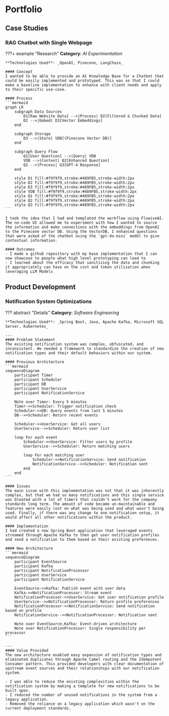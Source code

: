 # Portfolio

## Case Studies

### RAG Chatbot with Single Webpage
???+ example "Research"
    **Category**: _AI Experimentation_

    **Technologies Used**: _OpenAI, Pinecone, LangChain_

    #### Concept
    I wanted to be able to provide an AI Knowledge Base for a Chatbot that could be easily implemented and prototyped. This was so that I could make a baseline implementation to enhance with client needs and apply to their specific use-case.

    #### Process
    ```mermaid
    graph LR
        subgraph Data Sources
            D1[Raw Website Data] -->|Process| D2[Filtered & Chunked Data]
            D2 -->|Embed| D3[Vector Embeddings]
        end

        subgraph Storage
            D3 -->|Store| VDB[(Pinecone Vector DB)]
        end

        subgraph Query Flow
            Q1[User Question] -->|Query| VDB
            VDB -->|Context| Q2[Enhanced Question]
            Q2 -->|Process| Q3[GPT-4 Response]
        end

        style D1 fill:#f9f9f9,stroke:#489FB5,stroke-width:2px
        style D2 fill:#f9f9f9,stroke:#489FB5,stroke-width:2px
        style D3 fill:#f9f9f9,stroke:#489FB5,stroke-width:2px
        style VDB fill:#f9f9f9,stroke:#489FB5,stroke-width:2px
        style Q1 fill:#f9f9f9,stroke:#489FB5,stroke-width:2px
        style Q2 fill:#f9f9f9,stroke:#489FB5,stroke-width:2px
        style Q3 fill:#f9f9f9,stroke:#489FB5,stroke-width:2px
    ```

    I took the idea that I had and templated the workflow using FlowiseAI. The no-code UI allowed me to experiment with how I wanted to source the information and make connections with the embeddings from OpenAI to the Pinecone vector DB. Using the VectorDB, I enhanced questions that were asked of the chatbot using the `gpt-4o-mini` model to give contextual information.

    #### Outcomes
    - I made a github repository with my base implementation that I can now showcase to people what high level prototyping can lead to
    - I learned about the efficacy that sanitizing the data and chunking it appropriately can have on the cost and token utilization when leveraging LLM Models

## Product Development

### Notification System Optimizations
??? abstract "Details"
    **Category**: _Software Engineering_

    **Technologies Used**: _Spring Boot, Java, Apache Kafka, Microsoft SQL Server, Kubernetes_
    
    ---
    #### Problem Statement
    The existing notification system was complex, obfuscated, and inconsistent. We needed a framework to standardize the creation of new notification types and their default behaviors within our system.

    #### Previous Architecture
    ```mermaid
    sequenceDiagram
        participant Timer
        participant Scheduler
        participant DB
        participant UserService
        participant NotificationService
        
        Note over Timer: Every 5 minutes
        Timer->>Scheduler: Trigger notification check
        Scheduler->>DB: Query events from last 5 minutes
        DB-->>Scheduler: Return recent events
        
        Scheduler->>UserService: Get all users
        UserService-->>Scheduler: Return user list
        
        loop For each event
            Scheduler->>UserService: Filter users by profile
            UserService-->>Scheduler: Return matching users
            
            loop For each matching user
                Scheduler->>NotificationService: Send notification
                NotificationService-->>Scheduler: Notification sent
            end
        end
    ```

    #### Issues
    The main issue with this implementation was not that it was inherently complex, but that we had so many notifications and this single service was bloated with a lot of timers that couldn't work for the company standards long term. The amount of code became un-maintainable and features were easily lost on what was being used and what wasn't being used. Finally, if there was any change to one notification setup, it would affect all other notifications within the product.

    #### Implementation
    I had created a new Spring Boot application that leveraged events streamed through Apache Kafka to then get user notification profiles and send a notification to them based on their existing preferences. 

    #### New Architecture
    ```mermaid
    sequenceDiagram
        participant EventSource
        participant Kafka
        participant NotificationProcessor
        participant UserService
        participant NotificationService
        
        EventSource->>Kafka: Publish event with user data
        Kafka->>NotificationProcessor: Stream event
        NotificationProcessor->>UserService: Get user notification profile
        UserService-->>NotificationProcessor: Return profile preferences
        NotificationProcessor->>NotificationService: Send notification based on profile
        NotificationService-->>NotificationProcessor: Notification sent
        
        Note over EventSource,Kafka: Event-driven architecture
        Note over NotificationProcessor: Single responsibility per processor
    ```

    ---
    #### Value Provided
    The new architecture enabled easy expansion of notification types and eliminated duplicates through Apache Camel routing and the Idempotent Consumer pattern. This provided developers with clear documentation of upstream event sources and their relationships with our notification system.

    - I was able to reduce the existing complexities within the notification system by making a template for new notifications to be built upon.
    - I reduced the number of unused notifications in the system from a legacy application.
    - Removed the reliance on a legacy application which wasn't on the current deployment standards.

